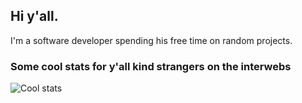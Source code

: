 ## Hi y'all.
I'm a software developer spending his free time on random projects.

### Some cool stats for y'all kind strangers on the interwebs
![Cool stats](https://github-readme-streak-stats.herokuapp.com/?user=iTeije&theme=dark)
